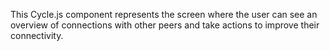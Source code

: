 <!--
SPDX-FileCopyrightText: 2021 The Manyverse Authors

SPDX-License-Identifier: CC-BY-4.0
-->

This Cycle.js component represents the screen where the user can see an overview of connections with other peers and take actions to improve their connectivity.
